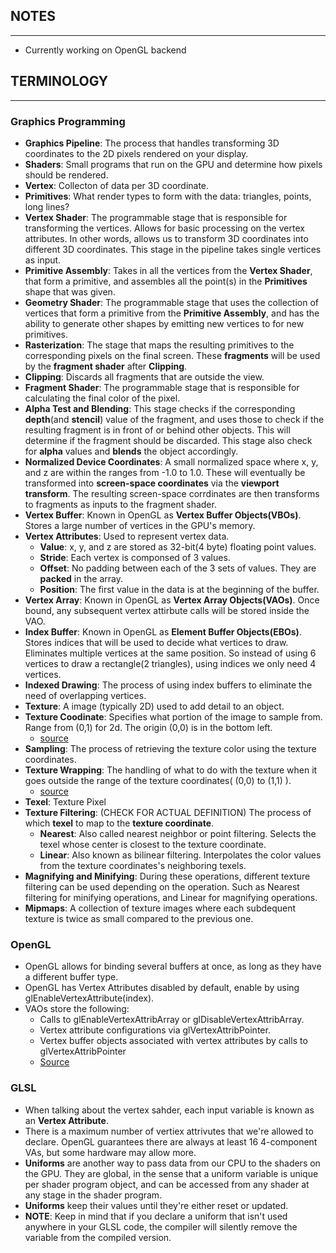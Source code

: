## NOTES ##
-----------
- Currently working on OpenGL backend



## TERMINOLOGY ##
-----------------
### Graphics Programming ###
- **Graphics Pipeline**: The process that handles transforming 3D coordinates to the 2D pixels rendered on your display.
- **Shaders**: Small programs that run on the GPU and determine how pixels should be rendered.
- **Vertex**: Collecton of data per 3D coordinate.
- **Primitives**: What render types to form with the data: triangles, points, long lines?
- **Vertex Shader**: The programmable stage that is responsible for transforming the vertices. Allows for basic processing on the vertex attributes. In other words, allows us to transform 3D coordinates into different 3D coordinates. This stage in the pipeline takes single vertices as input.
- **Primitive Assembly**: Takes in all the vertices from the **Vertex Shader**, that form a primitive, and assembles all the point(s) in the **Primitives** shape that was given.
- **Geometry Shader**: The programmable stage that uses the collection of vertices that form a primitive from the **Primitive Assembly**, and has the ability to generate other shapes by emitting new vertices to for new primitives.
- **Rasterization**: The stage that maps the resulting primitives to the corresponding pixels on the final screen. These **fragments** will be used by the **fragment shader** after **Clipping**.
- **Clipping**: Discards all fragments that are outside the view.
- **Fragment Shader**: The programmable stage that is responsible for calculating the final color of the pixel.
- **Alpha Test and Blending**: This stage checks if the corresponding **depth**(and **stencil**) value of the fragment, and uses those to check if the resulting fragment is in front of or behind other objects. This will determine if the fragment should be discarded. This stage also check for **alpha** values and **blends** the object accordingly.
- **Normalized Device Coordinates**: A small normalized space where x, y, and z are within the ranges from -1.0 to 1.0. These will eventually be transformed into **screen-space coordinates** via the **viewport transform**. The resulting screen-space corrdinates are then transforms to fragments as inputs to the fragment shader.
- **Vertex Buffer**: Known in OpenGL as **Vertex Buffer Objects(VBOs)**. Stores a large number of vertices in the GPU's memory. 
- **Vertex Attributes**: Used to represent vertex data.
    - **Value**: x, y, and z are stored as 32-bit(4 byte) floating point values.
    - **Stride**: Each vertex is componsed of 3 values.
    - **Offset**: No padding between each of the 3 sets of values. They are **packed** in the array.
    - **Position**: The first value in the data is at the beginning of the buffer.
- **Vertex Array**: Known in OpenGL as **Vertex Array Objects(VAOs)**. Once bound, any subsequent vertex attirbute calls will be stored inside the VAO.
- **Index Buffer**: Known in OpenGL as **Element Buffer Objects(EBOs)**. Stores indices that will be used to decide what vertices to draw. Eliminates multiple vertices at the same position. So instead of using 6 vertices to draw a rectangle(2 triangles), using indices we only need 4 vertices. 
- **Indexed Drawing**: The process of using index buffers to eliminate the need of overlapping vertices.
- **Texture**: A image (typically 2D) used to add detail to an object.
- **Texture Coodinate**: Specifies what portion of the image to sample from. Range from (0,1) for 2d. The origin (0,0) is in the bottom left.
    - [source](https://learnopengl.com/img/getting-started/tex_coords.png)
- **Sampling**: The process of retrieving the texture color using the texture coordinates.
- **Texture Wrapping**: The handling of what to do with the texture when it goes outside the range of the texture coordinates( (0,0) to (1,1) ).
    - [source](https://learnopengl.com/img/getting-started/texture_wrapping.png)
- **Texel**: Texture Pixel
- **Texture Filtering**: (CHECK FOR ACTUAL DEFINITION) The process of which **texel** to map to the **texture coordinate**. 
    - **Nearest**: Also called nearest neighbor or point filtering. Selects the texel whose center is closest to the texture coordinate.
    - **Linear**: Also known as bilinear filtering. Interpolates the color values from the texture coordinates's neighboring texels.
- **Magnifying and Minifying**: During these operations, different texture filtering can be used depending on the operation. Such as Nearest filtering for minifying operations, and Linear for magnifying operations.
- **Mipmaps**: A collection of texture images where each subdequent texture is twice as small compared to the previous one.

### OpenGL ###
- OpenGL allows for binding several buffers at once, as long as they have a different buffer type.
- OpenGL has Vertex Attributes disabled by default, enable by using glEnableVertexAttribute(index).
- VAOs store the following:
    - Calls to glEnableVertexAttribArray or glDisableVertexAttribArray.
    - Vertex attribute configurations via glVertexAttribPointer.
    - Vertex buffer objects associated with vertex attributes by calls to glVertexAttribPointer
    - [Source](https://learnopengl.com/img/getting-started/vertex_attribute_pointer_interleaved.png)

### GLSL ###
- When talking about the vertex sahder, each input variable is known as an **Vertex Attribute**.
- There is a maximum number of vertiex attrivutes that we're allowed to declare. OpenGL guarantees there are always at least 16 4-component VAs, but some hardware may allow more.
- **Uniforms** are another way to pass data from our CPU to the shaders on the GPU. They are global, in the sense that a uniform variable is unique per shader program object, and can be accessed from any shader at any stage in the shader program.
- **Uniforms** keep their values until they're either reset or updated.
- **NOTE**: Keep in mind that if you declare a uniform that isn't used anywhere in your GLSL code, the compiler will silently remove the variable from the compiled version. 